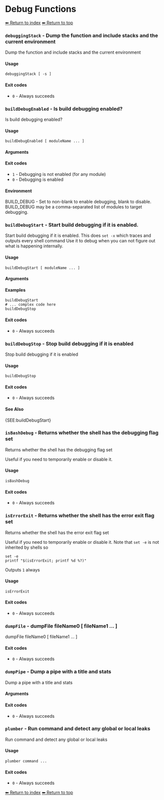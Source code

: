 # Debug Functions

[⬅ Return to index](index.md)
[⬅ Return to top](../index.md)


### `debuggingStack` - Dump the function and include stacks and the current environment

Dump the function and include stacks and the current environment

#### Usage

    debuggingStack [ -s ]
    

#### Exit codes

- `0` - Always succeeds

### `buildDebugEnabled` - Is build debugging enabled?

Is build debugging enabled?

#### Usage

    buildDebugEnabled [ moduleName ... ]
    

#### Arguments



#### Exit codes

- `1` - Debugging is not enabled (for any module)
- `0` - Debugging is enabled

#### Environment

BUILD_DEBUG - Set to non-blank to enable debugging, blank to disable. BUILD_DEBUG may be a comma-separated list of modules to target debugging.

### `buildDebugStart` - Start build debugging if it is enabled.

Start build debugging if it is enabled.
This does `set -x` which traces and outputs every shell command
Use it to debug when you can not figure out what is happening internally.

#### Usage

    buildDebugStart [ moduleName ... ]
    

#### Arguments



#### Examples

    buildDebugStart
    # ... complex code here
    buildDebugStop

#### Exit codes

- `0` - Always succeeds

### `buildDebugStop` - Stop build debugging if it is enabled

Stop build debugging if it is enabled

#### Usage

    buildDebugStop
    

#### Exit codes

- `0` - Always succeeds

#### See Also

{SEE:buildDebugStart}

### `isBashDebug` - Returns whether the shell has the debugging flag set

Returns whether the shell has the debugging flag set

Useful if you need to temporarily enable or disable it.

#### Usage

    isBashDebug
    

#### Exit codes

- `0` - Always succeeds

### `isErrorExit` - Returns whether the shell has the error exit flag set

Returns whether the shell has the error exit flag set

Useful if you need to temporarily enable or disable it.
Note that `set -e` is not inherited by shells so

    set -e
    printf "$(isErrorExit; printf %d %?)"

Outputs `1` always

#### Usage

    isErrorExit
    

#### Exit codes

- `0` - Always succeeds

### `dumpFile` - dumpFile fileName0 [ fileName1 ... ]

dumpFile fileName0 [ fileName1 ... ]

#### Exit codes

- `0` - Always succeeds

### `dumpPipe` - Dump a pipe with a title and stats

Dump a pipe with a title and stats

#### Arguments



#### Exit codes

- `0` - Always succeeds

### `plumber` - Run command and detect any global or local leaks

Run command and detect any global or local leaks

#### Usage

    plumber command ...
    

#### Exit codes

- `0` - Always succeeds

[⬅ Return to index](index.md)
[⬅ Return to top](../index.md)
